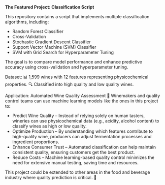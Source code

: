 **The Featured Project: Classification Script**



This repository contains a script that implements multiple classification algorithms, including:

  -  Random Forest Classifier
  - Cross-Validation
  - Stochastic Gradient Descent Classifier
  - Support Vector Machine (SVM) Classifier
  - SVM with Grid Search for Hyperparameter Tuning

The goal is to compare model performance and enhance predictive accuracy using cross-validation and hyperparameter tuning.

Dataset:
📊 1,599 wines with 12 features representing physicochemical properties.
🔍 Classified into high quality and low quality wines.

Application: Automated Wine Quality Assessment 🍷
Winemakers and quality control teams can use machine learning models like the ones in this project to:

- Predict Wine Quality – Instead of relying solely on human tasters, wineries can use physicochemical data (e.g., acidity, alcohol content) to classify wines as high or low quality.
- Optimize Production – By understanding which features contribute to high-quality wine, producers can adjust fermentation processes and ingredient proportions.
- Enhance Consumer Trust – Automated classification can help maintain consistent quality, ensuring customers get the best product.
-  Reduce Costs – Machine learning-based quality control minimizes the need for extensive manual testing, saving time and resources.

This project could be extended to other areas in the food and beverage industry where quality prediction is critical. 🚀
